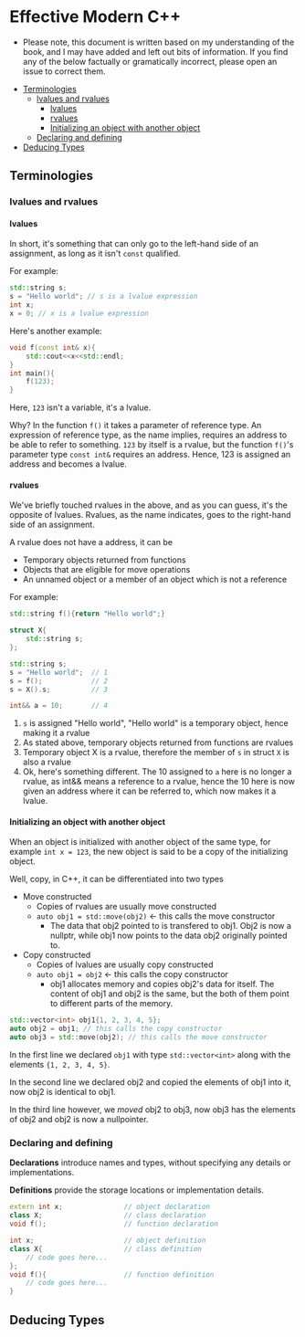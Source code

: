 # Effective Modern C++

- Please note, this document is written based on my understanding of the book, and I may have added and left out bits of information. If you find any of the below factually or gramatically incorrect, please open an issue to correct them.

<!-- vim-markdown-toc GFM -->

* [Terminologies](#terminologies)
	* [lvalues and rvalues](#lvalues-and-rvalues)
		* [lvalues](#lvalues)
		* [rvalues](#rvalues)
		* [Initializing an object with another object](#initializing-an-object-with-another-object)
	* [Declaring and defining](#declaring-and-defining)
* [Deducing Types](#deducing-types)

<!-- vim-markdown-toc -->

## Terminologies
### lvalues and rvalues
#### lvalues
In short, it's something that can only go to the left-hand side of an assignment, as long as it isn't `const` qualified.

For example:
```cpp
std::string s;
s = "Hello world"; // s is a lvalue expression
int x;
x = 0; // x is a lvalue expression
```

Here's another example:
```cpp
void f(const int& x){
	std::cout<<x<<std::endl;
}
int main(){
	f(123);
}
```
Here, `123` isn't a variable, it's a lvalue. 

Why? In the function `f()` it takes a parameter of reference type. An expression of reference type, as the name implies, requires an address to be able to refer to something. `123` by itself is a rvalue, but the function `f()`'s parameter type `const int&` requires an address. Hence, 123 is assigned an address and becomes a lvalue.

#### rvalues
We've briefly touched rvalues in the above, and as you can guess, it's the opposite of lvalues. Rvalues, as the name indicates, goes to the right-hand side of an assignment.

A rvalue does not have a address, it can be
- Temporary objects returned from functions
- Objects that are eligible for move operations
- An unnamed object or a member of an object which is not a reference

For example:
```cpp
std::string f(){return "Hello world";}

struct X{
	std::string s;
};

std::string s;
s = "Hello world"; 	// 1
s = f();			// 2
s = X().s;			// 3

int&& a = 10; 		// 4
```
1. `s` is assigned "Hello world", "Hello world" is a temporary object, hence making it a rvalue
2. As stated above, temporary objects returned from functions are rvalues
3. Temporary object X is a rvalue, therefore the member of `s` in struct `X` is also a rvalue
4. Ok, here's something different. The 10 assigned to `a` here is no longer a rvalue, as int&& means a reference to a rvalue, hence the 10 here is now given an address where it can be referred to, which now makes it a lvalue.

#### Initializing an object with another object
When an object is initialized with another object of the same type, for example `int x = 123`, the new object is said to be a copy of the initializing object. 

Well, copy, in C++, it can be differentiated into two types
- Move constructed
	- Copies of rvalues are usually move constructed
	- `auto obj1 = std::move(obj2)` <- this calls the move constructor
		- The data that obj2 pointed to is transfered to obj1. Obj2 is now a nullptr, while obj1 now points to the data obj2 originally pointed to. 
- Copy constructed
	- Copies of lvalues are usually copy constructed
	- `auto obj1 = obj2` <- this calls the copy constructor
		- obj1 allocates memory and copies obj2's data for itself. The content of obj1 and obj2 is the same, but the both of them point to different parts of the memory.

```cpp
std::vector<int> obj1{1, 2, 3, 4, 5};
auto obj2 = obj1; // this calls the copy constructor
auto obj3 = std::move(obj2); // this calls the move constructor
```
In the first line we declared `obj1` with type `std::vector<int>` along with the elements `{1, 2, 3, 4, 5}`.

In the second line we declared obj2 and copied the elements of obj1 into it, now obj2 is identical to obj1.

In the third line however, we *moved* obj2 to obj3, now obj3 has the elements of obj2 and obj2 is now a nullpointer.

### Declaring and defining
**Declarations** introduce names and types, without specifying any details or implementations.

**Definitions** provide the storage locations or implementation details.

```cpp
extern int x; 				// object declaration
class X;					// class declaration
void f();					// function declaration

int x;						// object definition
class X{					// class definition
	// code goes here...
};
void f(){					// function definition
	// code goes here...
}
```

## Deducing Types

